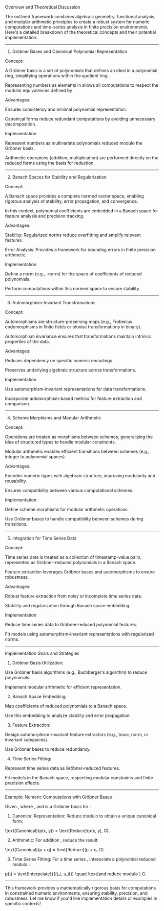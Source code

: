 Overview and Theoretical Discussion

The outlined framework combines algebraic geometry, functional analysis, and modular arithmetic principles to create a robust system for numeric computations and time-series analysis in finite precision environments. Here's a detailed breakdown of the theoretical concepts and their potential implementation:


---

1. Gröbner Bases and Canonical Polynomial Representation

Concept:

A Gröbner basis is a set of polynomials that defines an ideal in a polynomial ring, simplifying operations within the quotient ring .

Representing numbers as elements in  allows all computations to respect the modular equivalences defined by .


Advantages:

Ensures consistency and minimal polynomial representation.

Canonical forms reduce redundant computations by avoiding unnecessary decomposition.


Implementation:

Represent numbers as multivariate polynomials reduced modulo the Gröbner basis.

Arithmetic operations (addition, multiplication) are performed directly on the reduced forms using the basis for reduction.



---

2. Banach Spaces for Stability and Regularization

Concept:

A Banach space provides a complete normed vector space, enabling rigorous analysis of stability, error propagation, and convergence.

In this context, polynomial coefficients are embedded in a Banach space for feature analysis and precision tracking.


Advantages:

Stability: Regularized norms reduce overfitting and amplify relevant features.

Error Analysis: Provides a framework for bounding errors in finite precision arithmetic.


Implementation:

Define a norm (e.g., -norm) for the space of coefficients of reduced polynomials.

Perform computations within this normed space to ensure stability.



---

3. Automorphism-Invariant Transformations

Concept:

Automorphisms are structure-preserving maps (e.g., Frobenius endomorphisms in finite fields or bitwise transformations in binary).

Automorphism invariance ensures that transformations maintain intrinsic properties of the data.


Advantages:

Reduces dependency on specific numeric encodings.

Preserves underlying algebraic structure across transformations.


Implementation:

Use automorphism-invariant representations for data transformations.

Incorporate automorphism-based metrics for feature extraction and comparison.



---

4. Scheme Morphisms and Modular Arithmetic

Concept:

Operations are treated as morphisms between schemes, generalizing the idea of structured types to handle modular constraints.

Modular arithmetic enables efficient transitions between schemes (e.g., integer to polynomial spaces).


Advantages:

Encodes numeric types with algebraic structure, improving modularity and reusability.

Ensures compatibility between various computational schemes.


Implementation:

Define scheme morphisms for modular arithmetic operations.

Use Gröbner bases to handle compatibility between schemes during transitions.



---

5. Integration for Time Series Data

Concept:

Time series data is treated as a collection of timestamp-value pairs, represented as Gröbner-reduced polynomials in a Banach space.

Feature extraction leverages Gröbner bases and automorphisms to ensure robustness.


Advantages:

Robust feature extraction from noisy or incomplete time series data.

Stability and regularization through Banach space embedding.


Implementation:

Reduce time series data to Gröbner-reduced polynomial features.

Fit models using automorphism-invariant representations with regularized norms.



---

Implementation Goals and Strategies

1. Gröbner Basis Utilization:

Use Gröbner basis algorithms (e.g., Buchberger's algorithm) to reduce polynomials.

Implement modular arithmetic for efficient representation.



2. Banach Space Embedding:

Map coefficients of reduced polynomials to a Banach space.

Use this embedding to analyze stability and error propagation.



3. Feature Extraction:

Design automorphism-invariant feature extractors (e.g., trace, norm, or invariant subspaces).

Use Gröbner bases to reduce redundancy.



4. Time Series Fitting:

Represent time series data as Gröbner-reduced features.

Fit models in the Banach space, respecting modular constraints and finite precision effects.





---

Example: Numeric Computations with Gröbner Bases

Given , where , and  is a Gröbner basis for :

1. Canonical Representation:
Reduce  modulo  to obtain a unique canonical form:



\text{Canonical}(p(x, y)) = \text{Reduce}(p(x, y), G).

2. Arithmetic:
For addition , reduce the result:



\text{Canonical}(p + q) = \text{Reduce}(p + q, G).

3. Time Series Fitting:
For a time series , interpolate a polynomial  reduced modulo :



p(t) = \text{Interpolate}(\{(t_i, v_i)\}) \quad \text{and reduce modulo } G.


---

This framework provides a mathematically rigorous basis for computations in constrained numeric environments, ensuring stability, precision, and robustness. Let me know if you'd like implementation details or examples in specific contexts!

